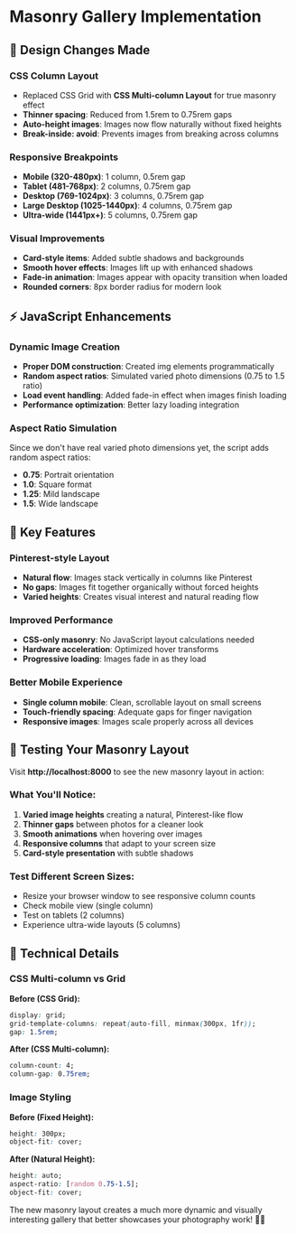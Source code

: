 # Masonry Gallery Implementation

## 🎨 **Design Changes Made**

### **CSS Column Layout**
- Replaced CSS Grid with **CSS Multi-column Layout** for true masonry effect
- **Thinner spacing**: Reduced from 1.5rem to 0.75rem gaps
- **Auto-height images**: Images now flow naturally without fixed heights
- **Break-inside: avoid**: Prevents images from breaking across columns

### **Responsive Breakpoints**
- **Mobile (320-480px)**: 1 column, 0.5rem gap
- **Tablet (481-768px)**: 2 columns, 0.75rem gap  
- **Desktop (769-1024px)**: 3 columns, 0.75rem gap
- **Large Desktop (1025-1440px)**: 4 columns, 0.75rem gap
- **Ultra-wide (1441px+)**: 5 columns, 0.75rem gap

### **Visual Improvements**
- **Card-style items**: Added subtle shadows and backgrounds
- **Smooth hover effects**: Images lift up with enhanced shadows
- **Fade-in animation**: Images appear with opacity transition when loaded
- **Rounded corners**: 8px border radius for modern look

## ⚡ **JavaScript Enhancements**

### **Dynamic Image Creation**
- **Proper DOM construction**: Created img elements programmatically
- **Random aspect ratios**: Simulated varied photo dimensions (0.75 to 1.5 ratio)
- **Load event handling**: Added fade-in effect when images finish loading
- **Performance optimization**: Better lazy loading integration

### **Aspect Ratio Simulation**
Since we don't have real varied photo dimensions yet, the script adds random aspect ratios:
- **0.75**: Portrait orientation
- **1.0**: Square format
- **1.25**: Mild landscape
- **1.5**: Wide landscape

## 🌟 **Key Features**

### **Pinterest-style Layout**
- **Natural flow**: Images stack vertically in columns like Pinterest
- **No gaps**: Images fit together organically without forced heights
- **Varied heights**: Creates visual interest and natural reading flow

### **Improved Performance**
- **CSS-only masonry**: No JavaScript layout calculations needed
- **Hardware acceleration**: Optimized hover transforms
- **Progressive loading**: Images fade in as they load

### **Better Mobile Experience**
- **Single column mobile**: Clean, scrollable layout on small screens
- **Touch-friendly spacing**: Adequate gaps for finger navigation
- **Responsive images**: Images scale properly across all devices

## 🧪 **Testing Your Masonry Layout**

Visit **http://localhost:8000** to see the new masonry layout in action:

### **What You'll Notice:**
1. **Varied image heights** creating a natural, Pinterest-like flow
2. **Thinner gaps** between photos for a cleaner look
3. **Smooth animations** when hovering over images
4. **Responsive columns** that adapt to your screen size
5. **Card-style presentation** with subtle shadows

### **Test Different Screen Sizes:**
- Resize your browser window to see responsive column counts
- Check mobile view (single column)
- Test on tablets (2 columns)
- Experience ultra-wide layouts (5 columns)

## 📐 **Technical Details**

### **CSS Multi-column vs Grid**
**Before (CSS Grid):**
```css
display: grid;
grid-template-columns: repeat(auto-fill, minmax(300px, 1fr));
gap: 1.5rem;
```

**After (CSS Multi-column):**
```css
column-count: 4;
column-gap: 0.75rem;
```

### **Image Styling**
**Before (Fixed Height):**
```css
height: 300px;
object-fit: cover;
```

**After (Natural Height):**
```css
height: auto;
aspect-ratio: [random 0.75-1.5];
object-fit: cover;
```

The new masonry layout creates a much more dynamic and visually interesting gallery that better showcases your photography work! 📸✨
